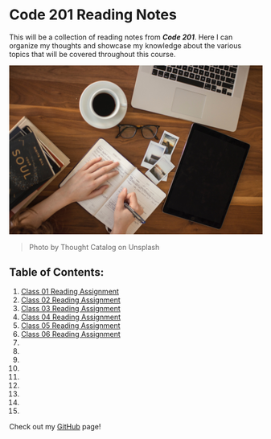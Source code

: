 # Code 201 Reading Notes
This will be a collection of reading notes from ***Code 201***. Here I can organize my thoughts and showcase my knowledge about the various topics that will be covered throughout this course.

![Reading Notes Intro](images/reading-notes.jpg)
> Photo by Thought Catalog on Unsplash

## Table of Contents:
1. [Class 01 Reading Assignment](https://penjoe.github.io/reading-notes/class-01)
2. [Class 02 Reading Assignment](https://penjoe.github.io/reading-notes/class-02)
3. [Class 03 Reading Assignment](https://penjoe.github.io/reading-notes/class-03)
4. [Class 04 Reading Assignment](https://penjoe.github.io/reading-notes/class-04)
5. [Class 05 Reading Assignment](https://penjoe.github.io/reading-notes/class-05)
6. [Class 06 Reading Assignment](https://penjoe.github.io/reading-notes/class-06)
7. 
8. 
9. 
10. 
11. 
12. 
13. 
14. 
15. 

Check out my [GitHub](https://github.com/penjoe) page!